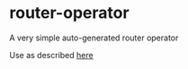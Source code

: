 # router-operator
A very simple auto-generated router operator

Use as described [here](https://ibm.github.io/kubernetes-operators/lab3/)
